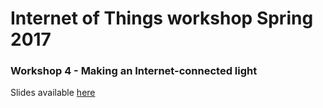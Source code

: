 # Internet of Things workshop Spring 2017
### Workshop 4 - Making an Internet-connected light
Slides available [here](https://goo.gl/5l9ISc)
